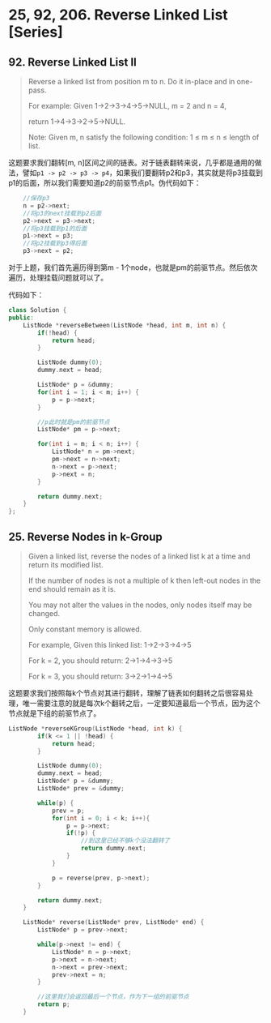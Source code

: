 # 25, 92, 206. Reverse Linked List \[Series\]

## 92. Reverse Linked List II

> Reverse a linked list from position m to n. Do it in-place and in one-pass.
>
> For example: Given 1-&gt;2-&gt;3-&gt;4-&gt;5-&gt;NULL, m = 2 and n = 4,
>
> return 1-&gt;4-&gt;3-&gt;2-&gt;5-&gt;NULL.
>
> Note: Given m, n satisfy the following condition: 1 ≤ m ≤ n ≤ length of list.

这题要求我们翻转\[m, n\]区间之间的链表。对于链表翻转来说，几乎都是通用的做法，譬如`p1 -> p2 -> p3 -> p4`，如果我们要翻转p2和p3，其实就是将p3挂载到p1的后面，所以我们需要知道p2的前驱节点p1。伪代码如下：

```cpp
    //保存p3
    n = p2->next;
    //将p3的next挂载到p2后面
    p2->next = p3->next;
    //将p3挂载到p1的后面
    p1->next = p3;
    //将p2挂载到p3得后面
    p3->next = p2;
```

对于上题，我们首先遍历得到第m - 1个node，也就是pm的前驱节点。然后依次遍历，处理挂载问题就可以了。

代码如下：

```cpp
class Solution {
public:
    ListNode *reverseBetween(ListNode *head, int m, int n) {
        if(!head) {
            return head;
        }

        ListNode dummy(0);
        dummy.next = head;

        ListNode* p = &dummy;
        for(int i = 1; i < m; i++) {
            p = p->next;
        }

        //p此时就是pm的前驱节点
        ListNode* pm = p->next;

        for(int i = m; i < n; i++) {
            ListNode* n = pm->next;
            pm->next = n->next;
            n->next = p->next;
            p->next = n;
        }

        return dummy.next;
    }
};
```

## 25. Reverse Nodes in k-Group

> Given a linked list, reverse the nodes of a linked list k at a time and return its modified list.
>
> If the number of nodes is not a multiple of k then left-out nodes in the end should remain as it is.
>
> You may not alter the values in the nodes, only nodes itself may be changed.
>
> Only constant memory is allowed.
>
> For example, Given this linked list: 1-&gt;2-&gt;3-&gt;4-&gt;5
>
> For k = 2, you should return: 2-&gt;1-&gt;4-&gt;3-&gt;5
>
> For k = 3, you should return: 3-&gt;2-&gt;1-&gt;4-&gt;5

这题要求我们按照每k个节点对其进行翻转，理解了链表如何翻转之后很容易处理，唯一需要注意的就是每次k个翻转之后，一定要知道最后一个节点，因为这个节点就是下组的前驱节点了。

```cpp
ListNode *reverseKGroup(ListNode *head, int k) {
        if(k <= 1 || !head) {
            return head;
        }

        ListNode dummy(0);
        dummy.next = head;
        ListNode* p = &dummy;
        ListNode* prev = &dummy;

        while(p) {
            prev = p;
            for(int i = 0; i < k; i++){
                p = p->next;
                if(!p) {
                    //到这里已经不够k个没法翻转了
                    return dummy.next;
                }
            }

            p = reverse(prev, p->next);
        }

        return dummy.next;
    }

    ListNode* reverse(ListNode* prev, ListNode* end) {
        ListNode* p = prev->next;

        while(p->next != end) {
            ListNode* n = p->next;
            p->next = n->next;
            n->next = prev->next;
            prev->next = n;
        }

        //这里我们会返回最后一个节点，作为下一组的前驱节点
        return p;
    }
```

